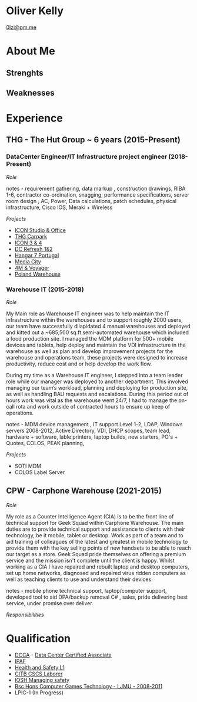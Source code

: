 # Oliver Kelly
0lzi@pm.me 

# About Me

## Strenghts

## Weaknesses

# Experience

## THG - The Hut Group ~ 6 years (2015-Present)

### DataCenter Engineer/IT Infrastructure project engineer (2018-Present)

*Role*

notes - requirement gathering, data markup , construction drawings, RIBA 1-6, contractor co-ordination, snagging, performance specifications, server room design , AC, Power, Data calculations, patch schedules, physical infrastructure, Cisco IOS, Meraki + Wireless


*Projects*
- [ICON Studio & Office](Projects/ICON-Studio-Office.md)
- [THG Carpark](Projects/THG-Carpark.md)
- [ICON 3 & 4](Projects/ICON-3-4.md)
- [DC Refresh 1&2](Projects/DC-Refresh.md)
- [Hangar 7 Portugal](Projects/Hangar-7-Portugal.md)
- [Media City](Projects/Media-City.md)
- [4M & Voyager](Projects/4M-Voyager.md)
- [Poland Warehouse](Projects/Poland-Warehouse.md)

### Warehouse IT (2015-2018)

*Role*

My Main role as Warehouse IT engineer was to help maintain the IT infrastructure within the warehouses and to support roughly 2000 users, our team have successfully dilapidated 4 manual warehouses and deployed and kitted out a ~685,500 sq.ft semi-automated warehouse which included a food production site. I managed the MDM platform for 500+ mobile devices and tablets, help deploy and maintain the VDI infrastructure in the warehouse as well as plan and develop improvement projects for the warehouse and operations team, these projects were designed to increase productivity, reduce cost and or help develop the work flow.

During my time as a Warehouse IT engineer, I stepped into a team leader role while our manager was deployed to another department. This involved managing our team’s workload, planning and deploying for production site, as well as handling BAU requests and escalations. During this period out of hours work was vital as the warehouse went 24/7, I had to manage the on-call rota and work outside of contracted hours to ensure up keep of operations.


notes - MDM device management , IT support Level 1-2, LDAP, Windows servers 2008-2012, Active Directory, VDI, DHCP scopes, team lead, hardware + software, lable printers, laptop builds, new starters, PO's + Quotes, COLOS, PEAK planning, 

*Projects*

- SOTI MDM 
- COLOS Label Server


## CPW - Carphone Warehouse (2021-2015)

*Role*

My role as a Counter Intelligence Agent (CIA) is to be the front line of technical support for Geek Squad within Carphone Warehouse. The main duties are to provide technical support and assistance to clients with their technology, be it mobile, tablet or desktop. Work as part of a team and to aid training of colleagues of the latest and greatest in mobile technology to provide them with the key selling points of new handsets to be able to reach our target as a store. Geek Squad pride themselves on offering a premium service and the mission isn't complete until the client is happy.
Whilst working as a CIA I have repaired and rebuilt laptop and desktop computers, set up home networks, diagnosed and repaired virus ridden computers as well as teaching clients to use and understand their devices.




notes - mobile phone technical support, laptop/computer support, developed tool to aid DPA/backup removal C# , sales, pride delivering best service, under promise over deliver.
 
*Responsibilities*

# Qualification

- [DCCA](Qualification/DCCA.pdf) - [Data Center Certified Associate](https://www.schneideruniversities.com/catalog/view/course/id/536/title/Schneider%20Electric%20University%20Data%20Center%20Certified%20Associate%20Exam)
- [IPAF](Qualification/Oliver%20Kelly%20-%20IPAF.pdf)
- [Health and Safety L1]() 
- [CITB CSCS Laborer]() 
- [IOSH Managing safety](Qualification/Oliver%20Kelly.pdf) 
- [Bsc Hons Computer Games Technology - LJMU - 2008-2011]()
- LPIC-1 (In Progress)
